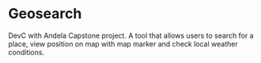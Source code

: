 # Geosearch
DevC with Andela Capstone project.
A tool that allows users to search for a place, view position on map with map marker and check local weather conditions.
